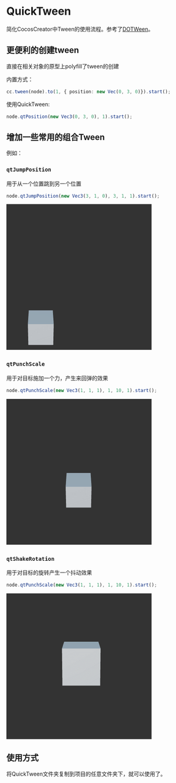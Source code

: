 # QuickTween
简化CocosCreator中Tween的使用流程。参考了[DOTWeen](http://dotween.demigiant.com/index.php)。

## 更便利的创建tween
直接在相关对象的原型上polyfill了tween的创建

内置方式：
```ts
cc.tween(node).to(1, { position: new Vec(0, 3, 0)}).start();
```

使用QuickTween:
```ts
node.qtPosition(new Vec3(0, 3, 0), 1).start();
```

## 增加一些常用的组合Tween

例如：

### `qtJumpPosition`
用于从一个位置跳到另一个位置
```ts
node.qtJumpPosition(new Vec3(3, 1, 0), 3, 1, 1).start();
```

!['jump'](./imgs/jump.gif)

### `qtPunchScale`
用于对目标施加一个力，产生来回弹的效果
```ts
node.qtPunchScale(new Vec3(1, 1, 1), 1, 10, 1).start();
```

!['punch scale'](./imgs/punch_scale.gif)

### `qtShakeRotation`
用于对目标的旋转产生一个抖动效果
```ts
node.qtPunchScale(new Vec3(1, 1, 1), 1, 10, 1).start();
```

!['shake rotation'](./imgs/shake_rotation.gif)

## 使用方式
将QuickTween文件夹复制到项目的任意文件夹下，就可以使用了。
